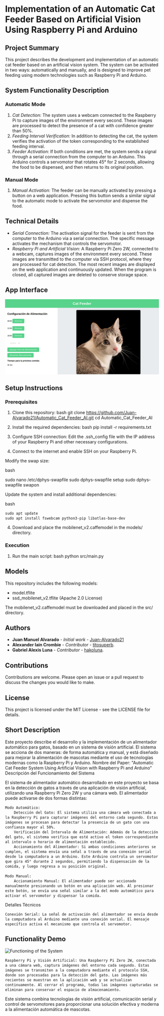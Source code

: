 # Implementation of an Automatic Cat Feeder Based on Artificial Vision Using Raspberry Pi and Arduino

## Project Summary

This project describes the development and implementation of an automatic cat feeder based on an artificial vision system. The system can be activated in two ways: automatically and manually, and is designed to improve pet feeding using modern technologies such as Raspberry Pi and Arduino.

## System Functionality Description

### Automatic Mode

1. _Cat Detection:_ The system uses a webcam connected to the Raspberry Pi to capture images of the environment every second. These images are processed to detect the presence of a cat with confidence greater than 50%.
2. _Feeding Interval Verification:_ In addition to detecting the cat, the system verifies the activation of the token corresponding to the established feeding interval.
3. _Feeder Activation:_ If both conditions are met, the system sends a signal through a serial connection from the computer to an Arduino. This Arduino controls a servomotor that rotates 45° for 2 seconds, allowing the food to be dispensed, and then returns to its original position.

### Manual Mode

1. _Manual Activation:_ The feeder can be manually activated by pressing a button on a web application. Pressing this button sends a similar signal to the automatic mode to activate the servomotor and dispense the food.

## Technical Details

- _Serial Connection:_ The activation signal for the feeder is sent from the computer to the Arduino via a serial connection. The specific message activates the mechanism that controls the servomotor.
- _Raspberry Pi and Artificial Vision:_ A Raspberry Pi Zero 2W, connected to a webcam, captures images of the environment every second. These images are transmitted to the computer via SSH protocol, where they are processed for cat detection. The most recent images are displayed on the web application and continuously updated. When the program is closed, all captured images are deleted to conserve storage space.

## App Interface

![Aspect of the Flask Application](img/app.jpeg)


## Setup Instructions

### Prerequisites

1. Clone this repository:
   bash
   git clone https://github.com/Juan-Alvarado21/Automatic_Cat_Feeder_AI.git
   cd Automatic_Cat_Feeder_AI
2. Install the required dependencies:
   bash
   pip install -r requirements.txt

3. Configure SSH connection:
   Edit the .ssh_config file with the IP address of your Raspberry Pi and other necessary configurations.

4. Connect to the internet and enable SSH on your Raspberry Pi.

Modify the swap size:

bash

sudo nano /etc/dphys-swapfile
sudo dphys-swapfile setup
sudo dphys-swapfile swapon

Update the system and install additional dependencies:

bash

    sudo apt update
    sudo apt install fswebcam python3-pip libatlas-base-dev

4. Download and place the mobilenet_v2.caffemodel in the models/ directory.

### Execution

1. Run the main script:
   bash
   python src/main.py

## Models

This repository includes the following models:

- model.tflite
- ssd_mobilenet_v2.tflite (Apache 2.0 License)

The mobilenet_v2.caffemodel must be downloaded and placed in the src/ directory.


## Authors

- **Juan Manuel Alvarado** - *Initial work* - [Juan-Alvarado21](https://github.com/Juan-Alvarado21)
- **Alexander Iain Crombie** - *Contributor* - [titosuperb](https://github.com/titosuperb).
- **Gabriel Alexis Luna** - *Contributor* - [hakoluna](https://github.com/titosuperb). 


## Contributions

Contributions are welcome. Please open an issue or a pull request to discuss the changes you would like to make.

## License

This project is licensed under the MIT License - see the LICENSE file for details.

## Short Description

Este proyecto describe el desarrollo y la implementación de un alimentador automático para gatos, basado en un sistema de visión artificial. El sistema se acciona de dos maneras: de forma automática y manual, y está diseñado para mejorar la alimentación de mascotas mediante el uso de tecnologías modernas como la Raspberry Pi y Arduino.
Nombre del Paper: "Automatic Cat Feeder System Using Artificial Vision with Raspberry Pi and Arduino"
Descripción del Funcionamiento del Sistema

El sistema de alimentador automático desarrollado en este proyecto se basa en la detección de gatos a través de una aplicación de visión artificial, utilizando una Raspberry Pi Zero 2W y una cámara web. El alimentador puede activarse de dos formas distintas:

    Modo Automático:
        Detección del Gato: El sistema utiliza una cámara web conectada a la Raspberry Pi para capturar imágenes del entorno cada segundo. Estas imágenes se procesan para detectar la presencia de un gato con una confianza mayor al 50%.
        Verificación del Intervalo de Alimentación: Además de la detección del gato, el sistema verifica que esté activo el token correspondiente al intervalo o horario de alimentación establecido.
        Accionamiento del Alimentador: Si ambas condiciones anteriores se cumplen, el sistema envía una señal a través de una conexión serial desde la computadora a un Arduino. Este Arduino controla un servomotor que gira 45° durante 2 segundos, permitiendo la dispensación de la comida, y luego regresa a su posición original.

    Modo Manual:
        Accionamiento Manual: El alimentador puede ser accionado manualmente presionando un botón en una aplicación web. Al presionar este botón, se envía una señal similar a la del modo automático para activar el servomotor y dispensar la comida.

Detalles Técnicos

    Conexión Serial: La señal de activación del alimentador se envía desde la computadora al Arduino mediante una conexión serial. El mensaje específico activa el mecanismo que controla el servomotor.

## Functionality Demo

![Functioning of the System](img/feeder.gif)
    
    Raspberry Pi y Visión Artificial: Una Raspberry Pi Zero 2W, conectada a una cámara web, captura imágenes del entorno cada segundo. Estas imágenes se transmiten a la computadora mediante el protocolo SSH, donde son procesadas para la detección del gato. Las imágenes más recientes se muestran en la aplicación web y se actualizan continuamente. Al cerrar el programa, todas las imágenes capturadas se eliminan para conservar el espacio de almacenamiento.

Este sistema combina tecnologías de visión artificial, comunicación serial y control de servomotores para proporcionar una solución efectiva y moderna a la alimentación automática de mascotas.
